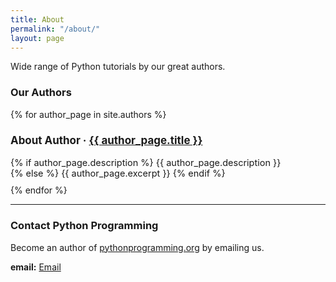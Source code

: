 ```yaml
---
title: About
permalink: "/about/"
layout: page
---
```


Wide range of Python tutorials by our great authors.

### Our Authors

<div class="original_source">
  {% for author_page in site.authors %}
    <div class="linked_post_div" style="margin: 10px 0px; font-size: 14.5px;">
      <article class="post">
        <h3>About Author &middot; <a href="{{ author_page.permalink }}">{{ author_page.title }}</a></h3>
        {% if author_page.description %}
          {{ author_page.description }}
          <br>
        {% else %}
          {{ author_page.excerpt }}
        {% endif %}
      </article>
    </div>
  {% endfor %}
</div>

---

### Contact Python Programming

Become an author of [pythonprogramming.org](https://pythonprogramming.org) by emailing us.

**email:** [Email](mailto:pythonprogrammingorg@gmail.com)